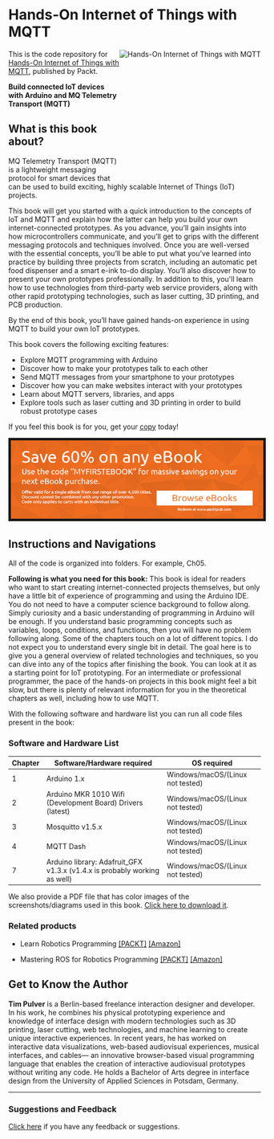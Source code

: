 # Hands-On Internet of Things with MQTT 

<a href="https://www.packtpub.com/in/hardware-and-creative/hands-internet-things-mqtt?utm_source=github&utm_medium=repository&utm_campaign=9781789341782">  <img src="https://www.packtpub.com/media/catalog/product/cache/e4d64343b1bc593f1c5348fe05efa4a6/9/7/9781789341782-original.jpeg" alt="Hands-On Internet of Things with MQTT" height="256px" align="right"></a>

This is the code repository for [Hands-On Internet of Things with MQTT](https://www.packtpub.com/in/hardware-and-creative/hands-internet-things-mqtt?utm_source=github&utm_medium=repository&utm_campaign=9781789341782), published by Packt.

**Build connected IoT devices with Arduino and MQ Telemetry Transport (MQTT)**

## What is this book about?
MQ Telemetry Transport (MQTT) is a lightweight messaging protocol for smart devices that can be used to build exciting, highly scalable Internet of Things (IoT) projects.

This book will get you started with a quick introduction to the concepts of IoT and MQTT and explain how the latter can help you build your own internet-connected prototypes. As you advance, you’ll gain insights into how microcontrollers communicate, and you'll get to grips with the different messaging protocols and techniques involved. Once you are well-versed with the essential concepts, you’ll be able to put what you’ve learned into practice by building three projects from scratch, including an automatic pet food dispenser and a smart e-ink to-do display. You’ll also discover how to present your own prototypes professionally. In addition to this, you'll learn how to use technologies from third-party web service providers, along with other rapid prototyping technologies, such as laser cutting, 3D printing, and PCB production.

By the end of this book, you’ll have gained hands-on experience in using MQTT to build your own IoT prototypes.

This book covers the following exciting features:

* Explore MQTT programming with Arduino
* Discover how to make your prototypes talk to each other
* Send MQTT messages from your smartphone to your prototypes
* Discover how you can make websites interact with your prototypes
* Learn about MQTT servers, libraries, and apps
* Explore tools such as laser cutting and 3D printing in order to build robust prototype cases

If you feel this book is for you, get your [copy](https://www.amazon.com/dp/1789341787) today!

<a href="https://www.packtpub.com/?utm_source=github&utm_medium=banner&utm_campaign=GitHubBanner"><img src="https://raw.githubusercontent.com/PacktPublishing/GitHub/master/GitHub.png" 
alt="https://www.packtpub.com/" border="5" /></a>

## Instructions and Navigations
All of the code is organized into folders. For example, Ch05.

**Following is what you need for this book:**
This book is ideal for readers who want to start creating internet-connected projects themselves, but only have a little bit of experience of programming and using the Arduino IDE. You do not need to have a computer science background to follow along. Simply curiosity and a basic understanding of programming in Arduino will be enough. If you understand basic programming concepts such as variables, loops, conditions, and functions, then you will have no problem following along.
Some of the chapters touch on a lot of different topics. I do not expect you to understand every single bit in detail. The goal here is to give you a general overview of related technologies and techniques, so you can dive into any of the topics after finishing the book. You can look at it as a starting point for IoT prototyping.
For an intermediate or professional programmer, the pace of the hands-on projects in this book might feel a bit slow, but there is plenty of relevant information for you in the theoretical chapters as well, including how to use MQTT.


With the following software and hardware list you can run all code files present in the book:
### Software and Hardware List
| Chapter | Software/Hardware required | OS required |
| -------- | ------------------------------------ | ----------------------------------- |
| 1 | Arduino 1.x | Windows/macOS/(Linux not tested) |
| 2 | Arduino MKR 1010 Wifi (Development Board) Drivers (latest) | Windows/macOS/(Linux not tested) |
| 3 | Mosquitto v1.5.x | Windows/macOS/(Linux not tested) |
| 4 | MQTT Dash | Windows/macOS/(Linux not tested) |
| 7 | Arduino library: Adafruit_GFX v1.3.x (v1.4.x is probably working as well) | Windows/macOS/(Linux not tested) |


We also provide a PDF file that has color images of the screenshots/diagrams used in this book. [Click here to download it](https://static.packt-cdn.com/downloads/9781789341782_ColorImages.pdf).

### Related products
* Learn Robotics Programming [[PACKT]](https://prod.packtpub.com/hardware-and-creative/learn-robotics-programming?utm_source=github&utm_medium=repository&utm_campaign=9781789340747) [[Amazon]](https://www.amazon.com/dp/1789340748)

* Mastering ROS for Robotics Programming [[PACKT]](https://prod.packtpub.com/hardware-and-creative/mastering-ros-robotics-programming?utm_source=github&utm_medium=repository&utm_campaign=9781783551798) [[Amazon]](https://www.amazon.com/dp/1788478959)


## Get to Know the Author
**Tim Pulver** is a Berlin-based freelance interaction designer and developer. In his work, he combines his physical prototyping experience and knowledge of interface design with modern technologies such as 3D printing, laser cutting, web technologies, and machine learning to create unique interactive experiences.
In recent years, he has worked on interactive data visualizations, web-based audiovisual experiences, musical interfaces, and cables— an innovative browser-based visual programming language that enables the creation of interactive audiovisual prototypes without writing any code.
He holds a Bachelor of Arts degree in interface design from the University of Applied Sciences in Potsdam, Germany.


****


### Suggestions and Feedback
[Click here](https://docs.google.com/forms/d/e/1FAIpQLSdy7dATC6QmEL81FIUuymZ0Wy9vH1jHkvpY57OiMeKGqib_Ow/viewform) if you have any feedback or suggestions.


